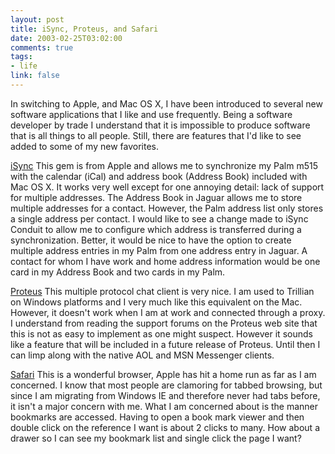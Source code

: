 ```yaml
--- 
layout: post
title: iSync, Proteus, and Safari
date: 2003-02-25T03:02:00
comments: true
tags:
- life
link: false
---
```

In switching to Apple, and Mac OS X, I have been introduced to several new software applications that I like and use frequently. Being a software developer by trade I understand that it is impossible to produce software that is all things to all people. Still, there are features that I'd like to see added to some of my new favorites.

<a href="http://www.apple.com/isync" target="_blank">iSync</a>
This gem is from Apple and allows me to synchronize my Palm m515 with the calendar (iCal) and address book (Address Book) included with Mac OS X. It works very well except for one annoying detail: lack of support for multiple addresses. The Address Book in Jaguar allows me to store multiple addresses for a contact. However, the Palm address list only stores a single address per contact. I would like to see a change made to iSync Conduit to allow me to configure which address is transferred during a synchronization. Better, it would be nice to have the option to create multiple address entries in my Palm from one address entry in Jaguar. A contact for whom I have work and home address information would be one card in my Address Book and two cards in my Palm.

<a href="http://www.indigofield.com/" target="_blank">Proteus</a>
This multiple protocol chat client is very nice. I am used to Trillian on Windows platforms and I very much like this equivalent on  the Mac. However, it doesn't work when I am at work and connected through a proxy. I understand from reading the support forums on the Proteus web site that this is not as easy to implement as one might suspect. However it sounds like a feature that will be included in a future release of Proteus. Until then I can limp along with the native AOL and MSN Messenger clients.

<a href="http://www.apple.com/safari" target="_blank">Safari</a>
This is a wonderful browser, Apple has hit a home run as far as I am concerned. I know that most people are clamoring for tabbed browsing, but since I am migrating from Windows IE and therefore never had tabs before, it isn't a major concern with me. What I am concerned about is the manner bookmarks are accessed. Having to open a book mark viewer and then double click on the reference I want is about 2 clicks to many. How about a drawer so I can see my bookmark list and single click the page I want?
